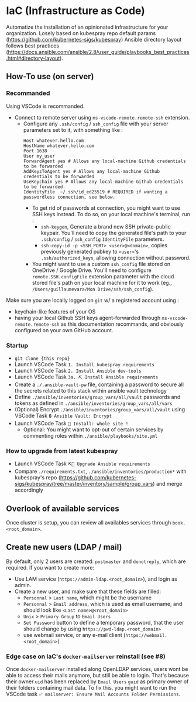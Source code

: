 # IaC (Infrastructure as Code)
Automatize the installation of an opinionated infrastructure for your organization.
Losely based on kubespray repo default params (https://github.com/kubernetes-sigs/kubespray)
Ansible directory layout follows best practices (https://docs.ansible.com/ansible/2.8/user_guide/playbooks_best_practices.html#directory-layout).

## How-To use (on server)
### Recommanded
Using VSCode is recommanded.
- Connect to remote server using `ms-vscode-remote.remote-ssh` extension. 
  - Configure any `.ssh/config` / `ssh_config` file with your server parameters set to it, with something like :
    ```
    Host whatever.hello.com
    HostName whatever.hello.com
    Port 1638
    User my_user
    ForwardAgent yes # Allows any local-machine Github credentials to be forwarded
    AddKeysToAgent yes # Allows any local-machine Github credentials to be forwarded
    UseKeychain yes # Allows any local-machine Github credentials to be forwarded
    IdentityFile  ~/.ssh/id_ed25519 # REQUIRED if wanting a passwordless connection, see below.
    ```
    - To get rid of passwords at connection, you might want to use SSH keys instead. To do so, on your local machine's terminal, run : 
        - `ssh-keygen`, Generate a brand new SSH private-public keypair. You'll need to copy the generated file's path to your `.ssh/config` / `ssh_config` `IdentityFile` parameters.
        - `ssh-copy-id -p <SSH_PORT> <user>@<domain>`, copies previously generated pubkey to `<user>`'s `.ssh/authorized_keys`, allowing connection without password.
    - You might want to use a custom `ssh_config` file stored on OneDrive / Google Drive. You'll need to configure `remote.SSH.configFile` extension parameter with the cloud stored file's path on your local machine for it to work (eg., `/Users/guillaumevara/Mon Drive/ssh/ssh_config`).

Make sure you are locally logged on `git` w/ a registered account using :
  - keychain-like features of your OS
  - having your local Github SSH keys agent-forwarded through `ms-vscode-remote.remote-ssh` as this documentation recommands, and obviously configured on your own GitHub account.

### Startup
- `git clone {this repo}`
- Launch VSCode Task `1. Install kubespray requirements`
- Launch VSCode Task `2. Install Ansible dev-tools`
- Launch VSCode Task `3a. ⛏ Install Ansible requirements`
- Create a `./.ansible-vault-pw` file, containing a password to secure all the secrets related to this stack within ansible vault technology
- Define `./ansible/inventories/group_vars/all/vault` passwords and tokens as defined in `./ansible/inventories/group_vars/all/vars`
- (Optional) Encrypt `./ansible/inventories/group_vars/all/vault` using VSCode Task `🔒 Ansible Vault: Encrypt`
- Launch VSCode Task `🚀 Install: whole site !`
  - Optional: You might want to opt-out of certain services by commenting roles within `./ansible/playbooks/site.yml`

### How to upgrade from latest kubespray
- Launch VSCode Task `⛏🔄 Upgrade Ansible requirements`
- Compare `./requirements.txt`, `./ansible/inventories/production*` with kubespray's repo (https://github.com/kubernetes-sigs/kubespray/tree/master/inventory/sample/group_vars) and merge accordingly

## Overlook of available services
Once cluster is setup, you can review all availables services through `book.<root_domain>`.

## Create new users (LDAP / mail)
By default, only 2 users are created: `postmaster` and `donotreply`, which are required. If you want to create more:
- Use LAM service (`https://admin-ldap.<root_domain>`), and login as admin.
- Create a new user, and make sure that these fields are filled:
  - `Personnal` > `Last name`, which might be the username
  - `Personnal` > `Email address`, which is used as email username, and should look like `<Last name>@<root_domain>`
  - `Unix` > `Primary Group` to `Email Users`
  - `Set Password` button to define a temporary password, that the user should change by using `https://pwd-ldap.<root_domain>`
  - use webmail service, or any e-mail client (`https://webmail.<root_domain>`)

### Edge case on IaC's `docker-mailserver` reinstall (see #8)
Once `docker-mailserver` installed along OpenLDAP services, users wont be able to access their mails anymore, but still be able to login. That's because their owner `uid` has been replaced by `Email Users` `guid` as primary owner of their folders containing mail data. To fix this, you might want to run the VSCode task `✅ mailserver: Ensure Mail Accounts Folder Permissions`.

